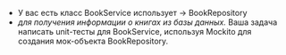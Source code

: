 - У вас есть класс BookService использует -> BookRepository 
-  *для получения информации о книгах из базы данных.*
Ваша задача написать unit-тесты для BookService, 
используя Mockito  для создания мок-объекта BookRepository.